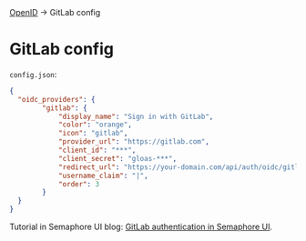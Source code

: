 <div class="breadcrumbs">
    <a href="/administration-guide/openid">OpenID</a>
    → GitLab config
</div>

# GitLab config

`config.json`:
```json
{
  "oidc_providers": {
		"gitlab": {
			"display_name": "Sign in with GitLab",
			"color": "orange",
			"icon": "gitlab",
			"provider_url": "https://gitlab.com",
			"client_id": "***",
			"client_secret": "gloas-***",
			"redirect_url": "https://your-domain.com/api/auth/oidc/gitlab/redirect",
			"username_claim": "|",
			"order": 3
		}
  }
}
```

Tutorial in Semaphore UI blog: [GitLab authentication in Semaphore UI](https://semaphoreui.com/blog/openid-authentication/).